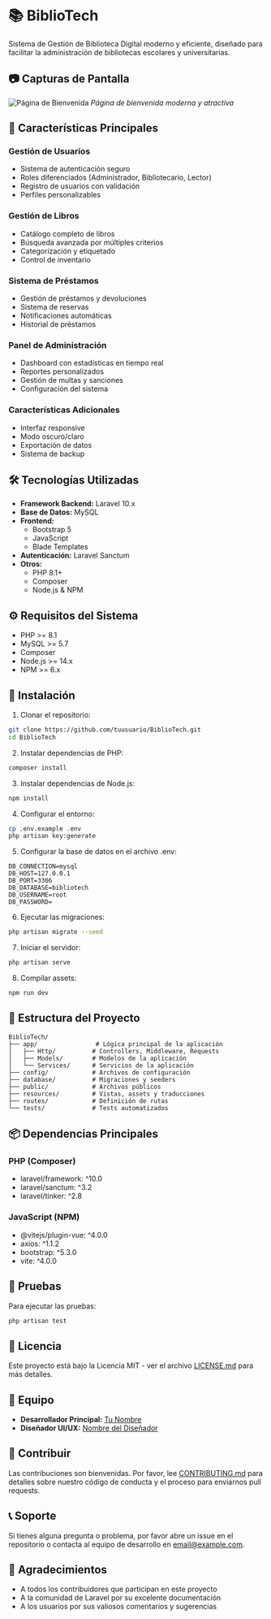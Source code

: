 # 📚 BiblioTech

Sistema de Gestión de Biblioteca Digital moderno y eficiente, diseñado para facilitar la administración de bibliotecas escolares y universitarias.

## 📷 Capturas de Pantalla

![Página de Bienvenida](https://i.imgur.com/example1.jpg)
*Página de bienvenida moderna y atractiva*

## 🚀 Características Principales

### Gestión de Usuarios
- Sistema de autenticación seguro
- Roles diferenciados (Administrador, Bibliotecario, Lector)
- Registro de usuarios con validación
- Perfiles personalizables

### Gestión de Libros
- Catálogo completo de libros
- Búsqueda avanzada por múltiples criterios
- Categorización y etiquetado
- Control de inventario

### Sistema de Préstamos
- Gestión de préstamos y devoluciones
- Sistema de reservas
- Notificaciones automáticas
- Historial de préstamos

### Panel de Administración
- Dashboard con estadísticas en tiempo real
- Reportes personalizados
- Gestión de multas y sanciones
- Configuración del sistema

### Características Adicionales
- Interfaz responsive
- Modo oscuro/claro
- Exportación de datos
- Sistema de backup

## 🛠️ Tecnologías Utilizadas

- **Framework Backend:** Laravel 10.x
- **Base de Datos:** MySQL
- **Frontend:** 
  - Bootstrap 5
  - JavaScript
  - Blade Templates
- **Autenticación:** Laravel Sanctum
- **Otros:** 
  - PHP 8.1+
  - Composer
  - Node.js & NPM

## ⚙️ Requisitos del Sistema

- PHP >= 8.1
- MySQL >= 5.7
- Composer
- Node.js >= 14.x
- NPM >= 6.x

## 🔧 Instalación

1. Clonar el repositorio:
```bash
git clone https://github.com/tuusuario/BiblioTech.git
cd BiblioTech
```

2. Instalar dependencias de PHP:
```bash
composer install
```

3. Instalar dependencias de Node.js:
```bash
npm install
```

4. Configurar el entorno:
```bash
cp .env.example .env
php artisan key:generate
```

5. Configurar la base de datos en el archivo .env:
```env
DB_CONNECTION=mysql
DB_HOST=127.0.0.1
DB_PORT=3306
DB_DATABASE=bibliotech
DB_USERNAME=root
DB_PASSWORD=
```

6. Ejecutar las migraciones:
```bash
php artisan migrate --seed
```

7. Iniciar el servidor:
```bash
php artisan serve
```

8. Compilar assets:
```bash
npm run dev
```

## 📁 Estructura del Proyecto

```
BiblioTech/
├── app/                # Lógica principal de la aplicación
│   ├── Http/          # Controllers, Middleware, Requests
│   ├── Models/        # Modelos de la aplicación
│   └── Services/      # Servicios de la aplicación
├── config/            # Archivos de configuración
├── database/          # Migraciones y seeders
├── public/            # Archivos públicos
├── resources/         # Vistas, assets y traducciones
├── routes/            # Definición de rutas
└── tests/             # Tests automatizados
```

## 📦 Dependencias Principales

### PHP (Composer)
- laravel/framework: ^10.0
- laravel/sanctum: ^3.2
- laravel/tinker: ^2.8

### JavaScript (NPM)
- @vitejs/plugin-vue: ^4.0.0
- axios: ^1.1.2
- bootstrap: ^5.3.0
- vite: ^4.0.0

## 🧪 Pruebas

Para ejecutar las pruebas:

```bash
php artisan test
```

## 📄 Licencia

Este proyecto está bajo la Licencia MIT - ver el archivo [LICENSE.md](LICENSE.md) para más detalles.

## 👥 Equipo

- **Desarrollador Principal:** [Tu Nombre](https://github.com/tuusuario)
- **Diseñador UI/UX:** [Nombre del Diseñador](https://github.com/disenador)

## 🤝 Contribuir

Las contribuciones son bienvenidas. Por favor, lee [CONTRIBUTING.md](CONTRIBUTING.md) para detalles sobre nuestro código de conducta y el proceso para enviarnos pull requests.

## 📞 Soporte

Si tienes alguna pregunta o problema, por favor abre un issue en el repositorio o contacta al equipo de desarrollo en [email@example.com](mailto:email@example.com).

## 🙏 Agradecimientos

- A todos los contribuidores que participan en este proyecto
- A la comunidad de Laravel por su excelente documentación
- A los usuarios por sus valiosos comentarios y sugerencias
